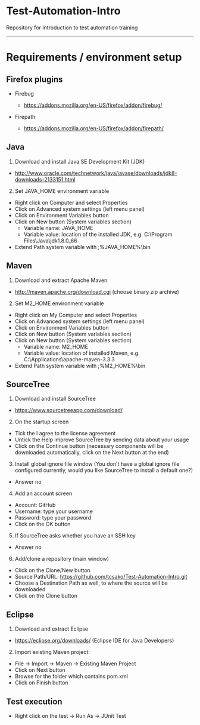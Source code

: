 # Test-Automation-Intro

Repository for Introduction to test automation training

---

# Requirements / environment setup

## Firefox plugins

- Firebug
  - https://addons.mozilla.org/en-US/firefox/addon/firebug/


- Firepath
  - https://addons.mozilla.org/en-US/firefox/addon/firepath/



## Java

1. Download and install Java SE Development Kit (JDK)
  - http://www.oracle.com/technetwork/java/javase/downloads/jdk8-downloads-2133151.html


2. Set JAVA_HOME environment variable
  - Right click on Computer and select Properties
  - Click on Advanced system settings (left menu panel)
  - Click on Environment Variables button
  - Click on New button (System variables section)
    - Variable name: JAVA_HOME
    - Variable value: location of the installed JDK, e.g. C:\Program Files\Java\jdk1.8.0_66
  - Extend Path system variable with ;%JAVA_HOME%\bin


## Maven

1. Download and extract Apache Maven
  - http://maven.apache.org/download.cgi (choose binary zip archive)


2. Set M2_HOME environment variable
  - Right click on My Computer and select Properties
  - Click on Advanced system settings (left menu panel)
  - Click on Environment Variables button
  - Click on New button (System variables section)
  - Click on New button (System variables section)
    - Variable name: M2_HOME
    - Variable value: location of installed Maven, e.g. C:\Applications\apache-maven-3.3.3
  - Extend Path system variable with ;%M2_HOME%\bin


## SourceTree

1. Download and install SourceTree
  - https://www.sourcetreeapp.com/download/


2. On the startup screen
  - Tick the I agree to the license agreement
  - Untick the Help improve SourceTree by sending data about your usage
  - Click on the Continue button (necessary components will be downloaded automatically, click on the Next button at the end)


3. Install global ignore file window (You don't have a global ignore file configured currently, would you like SourceTree to install a default one?)
  - Answer no


4. Add an account screen
  - Account: GitHub
  - Username: type your username
  - Password: type your password
  - Click on the OK button


5. If SourceTree asks whether you have an SSH key
  - Answer no


6. Add/clone a repository (main window)
  - Click on the Clone/New button
  - Source Path/URL: https://github.com/tcsako/Test-Automation-Intro.git
  - Choose a Destination Path as well, to where the source will be downloaded
  - Click on the Clone button


## Eclipse

1. Download and extract Eclipse
  - https://eclipse.org/downloads/ (Eclipse IDE for Java Developers)


2. Import existing Maven project:
  - File -> Import -> Maven -> Existing Maven Project
  - Click on Next button
  - Browse for the folder which contains pom.xml
  - Click on Finish button


## Test execution

- Right click on the test -> Run As -> JUnit Test
